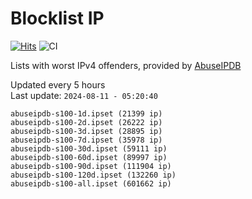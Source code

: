 # Blocklist IP

[![Hits](https://hits.seeyoufarm.com/api/count/incr/badge.svg?url=https%3A%2F%2Fgithub.com%2Fborestad%2Fblocklist-ip%2F&count_bg=%2379C83D&title_bg=%23555555&icon=&icon_color=%23E7E7E7&title=hits&edge_flat=false)](https://hits.seeyoufarm.com)  ![CI](https://img.shields.io/github/workflow/status/borestad/blocklist-ip/CI?style=flat-square)

Lists with worst IPv4 offenders, provided by [AbuseIPDB](https://www.abuseipdb.com/)

<!-- FOOTER-PLACEHOLDER -->
Updated every 5 hours<br>
Last update: `2024-08-11 - 05:20:40`
```
abuseipdb-s100-1d.ipset (21399 ip)
abuseipdb-s100-2d.ipset (26222 ip)
abuseipdb-s100-3d.ipset (28895 ip)
abuseipdb-s100-7d.ipset (35978 ip)
abuseipdb-s100-30d.ipset (59111 ip)
abuseipdb-s100-60d.ipset (89997 ip)
abuseipdb-s100-90d.ipset (111904 ip)
abuseipdb-s100-120d.ipset (132260 ip)
abuseipdb-s100-all.ipset (601662 ip)
```
